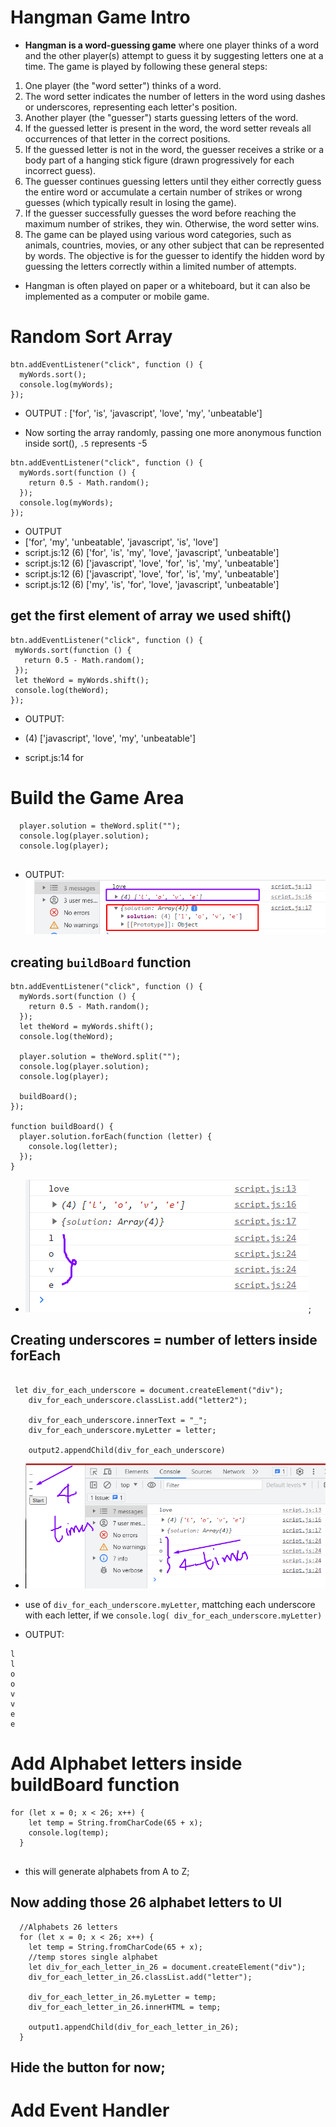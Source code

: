# Hangman Game Intro

- **Hangman is a word-guessing game** where one player thinks of a word and the other player(s) attempt to guess it by suggesting letters one at a time. The game is played by following these general steps:

1. One player (the "word setter") thinks of a word.
2. The word setter indicates the number of letters in the word using dashes or underscores, representing each letter's position.
3. Another player (the "guesser") starts guessing letters of the word.
4. If the guessed letter is present in the word, the word setter reveals all occurrences of that letter in the correct positions.
5. If the guessed letter is not in the word, the guesser receives a strike or a body part of a hanging stick figure (drawn progressively for each incorrect guess).
6. The guesser continues guessing letters until they either correctly guess the entire word or accumulate a certain number of strikes or wrong guesses (which typically result in losing the game).
7. If the guesser successfully guesses the word before reaching the maximum number of strikes, they win. Otherwise, the word setter wins.
8. The game can be played using various word categories, such as animals, countries, movies, or any other subject that can be represented by words. The objective is for the guesser to identify the hidden word by guessing the letters correctly within a limited number of attempts.

- Hangman is often played on paper or a whiteboard, but it can also be implemented as a computer or mobile game.

# Random Sort Array

```
btn.addEventListener("click", function () {
  myWords.sort();
  console.log(myWords);
});

```

- OUTPUT : ['for', 'is', 'javascript', 'love', 'my', 'unbeatable']

- Now sorting the array randomly, passing one more anonymous function inside sort(), `.5` represents -5

```
btn.addEventListener("click", function () {
  myWords.sort(function () {
    return 0.5 - Math.random();
  });
  console.log(myWords);
});
```

- OUTPUT
- ['for', 'my', 'unbeatable', 'javascript', 'is', 'love']
- script.js:12 (6) ['for', 'is', 'my', 'love', 'javascript', 'unbeatable']
- script.js:12 (6) ['javascript', 'love', 'for', 'is', 'my', 'unbeatable']
- script.js:12 (6) ['javascript', 'love', 'for', 'is', 'my', 'unbeatable']
- script.js:12 (6) ['my', 'is', 'for', 'love', 'javascript', 'unbeatable']

## get the first element of array we used shift()

```
btn.addEventListener("click", function () {
 myWords.sort(function () {
   return 0.5 - Math.random();
 });
 let theWord = myWords.shift();
 console.log(theWord);
});
```

- OUTPUT:

- (4) ['javascript', 'love', 'my', 'unbeatable']
- script.js:14 for

# Build the Game Area

```
  player.solution = theWord.split("");
  console.log(player.solution);
  console.log(player);


```

- OUTPUT:
  ![Image](./imgs/pic-1.png)

## creating `buildBoard` function

```
btn.addEventListener("click", function () {
  myWords.sort(function () {
    return 0.5 - Math.random();
  });
  let theWord = myWords.shift();
  console.log(theWord);

  player.solution = theWord.split("");
  console.log(player.solution);
  console.log(player);

  buildBoard();
});

function buildBoard() {
  player.solution.forEach(function (letter) {
    console.log(letter);
  });
}

```

- ![Image](./imgs/pic-2.png);

## Creating underscores = number of letters inside forEach

```

 let div_for_each_underscore = document.createElement("div");
    div_for_each_underscore.classList.add("letter2");

    div_for_each_underscore.innerText = "_";
    div_for_each_underscore.myLetter = letter;

    output2.appendChild(div_for_each_underscore)

```

- ![Image](./imgs/pic-3.png)

- use of `div_for_each_underscore.myLetter`, mattching each underscore with each letter, if we `console.log( div_for_each_underscore.myLetter)`
- OUTPUT:

```
l
l
o
o
v
v
e
e
```

# Add Alphabet letters inside buildBoard function

```
for (let x = 0; x < 26; x++) {
    let temp = String.fromCharCode(65 + x);
    console.log(temp);
  }


```

- this will generate alphabets from A to Z;

## Now adding those 26 alphabet letters to UI

```
  //Alphabets 26 letters
  for (let x = 0; x < 26; x++) {
    let temp = String.fromCharCode(65 + x);
    //temp stores single alphabet
    let div_for_each_letter_in_26 = document.createElement("div");
    div_for_each_letter_in_26.classList.add("letter");

    div_for_each_letter_in_26.myLetter = temp;
    div_for_each_letter_in_26.innerHTML = temp;

    output1.appendChild(div_for_each_letter_in_26);
  }

```

## Hide the button for now;

# Add Event Handler
